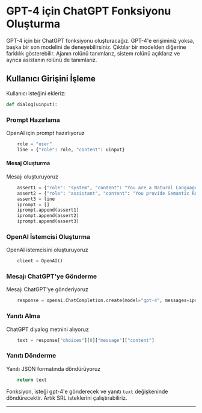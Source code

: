 # GPT-4 için ChatGPT Fonksiyonu Oluşturma

GPT-4 için bir ChatGPT fonksiyonu oluşturacağız. GPT-4'e erişiminiz yoksa, başka bir son modelini de deneyebilirsiniz. Çıktılar bir modelden diğerine farklılık gösterebilir. Ajanın rolünü tanımlarız, sistem rolünü açıklarız ve ayrıca asistanın rolünü de tanımlarız.

## Kullanıcı Girişini İşleme

Kullanıcı isteğini ekleriz: 
```python
def dialog(uinput):
```
### Prompt Hazırlama

OpenAI için prompt hazırlıyoruz
```python
    role = "user"
    line = {"role": role, "content": uinput}
```
#### Mesaj Oluşturma

Mesajı oluşturuyoruz
```python
    assert1 = {"role": "system", "content": "You are a Natural Language Processing Assistant for Semantic Role Labeling."}
    assert2 = {"role": "assistant", "content": "You provide Semantic Role Labeling and display the result in a nice chart."}
    assert3 = line
    iprompt = []
    iprompt.append(assert1)
    iprompt.append(assert2)
    iprompt.append(assert3)
```
### OpenAI İstemcisi Oluşturma

OpenAI istemcisini oluşturuyoruz
```python
    client = OpenAI()
```
### Mesajı ChatGPT'ye Gönderme

Mesajı ChatGPT'ye gönderiyoruz
```python
    response = openai.ChatCompletion.create(model="gpt-4", messages=iprompt)
```
### Yanıtı Alma

ChatGPT diyalog metnini alıyoruz
```python
    text = response["choices"][0]["message"]["content"]
```
### Yanıtı Dönderme

Yanıtı JSON formatında döndürüyoruz
```python
    return text
```
Fonksiyon, isteği gpt-4'e gönderecek ve yanıtı `text` değişkeninde döndürecektir. Artık SRL isteklerini çalıştırabiliriz.

---


